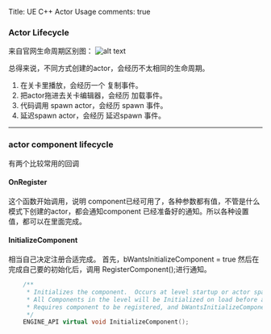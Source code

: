 Title: UE C++ Actor Usage
comments: true


### Actor Lifecycle

来自官网生命周期区别图：
![alt text](../../assets/images/actor_image.png)

总得来说，不同方式创建的actor，会经历不太相同的生命周期。

1. 在关卡里播放，会经历一个 复制事件。
1. 把actor拖进去关卡编辑器，会经历 加载事件。
1. 代码调用 spawn actor，会经历 spawn 事件。
1. 延迟spawn actor，会经历 延迟spawn 事件。

----


### actor component lifecycle
有两个比较常用的回调
#### OnRegister
这个函数开始调用，说明 component已经可用了，各种参数都有值，不管是什么模式下创建的actor，都会通知component 已经准备好的通知。所以各种设置值，都可以在里面完成。

#### InitializeComponent
相当自己决定注册合适完成。
首先，bWantsInitializeComponent = true
然后在完成自己要的初始化后，调用 RegisterComponent();进行通知。

```cpp
	/**
	 * Initializes the component.  Occurs at level startup or actor spawn. This is before BeginPlay (Actor or Component).  
	 * All Components in the level will be Initialized on load before any Actor/Component gets BeginPlay
	 * Requires component to be registered, and bWantsInitializeComponent to be true.
	 */
	ENGINE_API virtual void InitializeComponent();
 ```